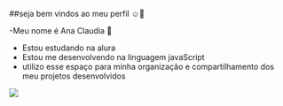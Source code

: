 ##seja bem vindos ao meu perfil ☺️🤞

-Meu nome é Ana Claudia 🤠
- Estou estudando na alura
- Estou me desenvolvendo na linguagem javaScript
- utilizo esse espaço para minha organização e compartilhamento dos meu projetos desenvolvidos


![](https://media1.tenor.com/m/Jh3uYgWrUd0AAAAC/emoji-cowboy.gif) 
